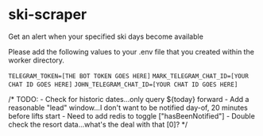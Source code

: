 # ski-scraper
Get an alert when your specified ski days become available

Please add the following values to your .env file that you created within the worker directory.  

`TELEGRAM_TOKEN=[THE BOT TOKEN GOES HERE]`
`MARK_TELEGRAM_CHAT_ID=[YOUR CHAT ID GOES HERE]`
`JOHN_TELEGRAM_CHAT_ID=[YOUR CHAT ID GOES HERE]`


/* TODO: 
    - Check for historic dates...only query ${today} forward
    - Add a reasonable "lead" window...I don't want to be notified day-of, 20 minutes before lifts start
    - Need to add redis to toggle ["hasBeenNotified"]
    - Double check the resort data...what's the deal with that [0]?
*/